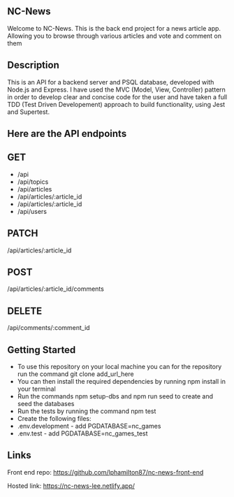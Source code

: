 ## NC-News

Welcome to NC-News. This is the back end project for a news article app. Allowing you to browse through various articles and vote and comment on them

## Description

This is an API for a backend server and PSQL database, developed with Node.js and Express. I have used the MVC (Model, View, Controller) pattern in order to develop clear and concise code for the user and have taken a full TDD (Test Driven Developement) approach to build functionality, using Jest and Supertest.

## Here are the API endpoints

## GET

* /api
* /api/topics
* /api/articles
* /api/articles/:article_id
* /api/articles/:article_id
* /api/users

## PATCH

/api/articles/:article_id

## POST

/api/articles/:article_id/comments

## DELETE

/api/comments/:comment_id

## Getting Started

* To use this repository on your local machine you can for the repository run the command git clone add_url_here
* You can then install the required dependencies by running npm install in your terminal
* Run the commands npm setup-dbs and npm run seed to create and seed the databases
* Run the tests by running the command npm test
* Create the following files:
* .env.development - add PGDATABASE=nc_games
* .env.test - add PGDATABASE=nc_games_test

## Links

Front end repo: https://github.com/lphamilton87/nc-news-front-end

Hosted link: https://nc-news-lee.netlify.app/

